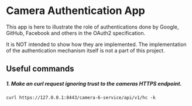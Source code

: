 # Camera Authentication App

This app is here to illustrate the role of authentications done by Google, GitHub, Facebook and others in the OAuth2 specification.

It is NOT intended to show how they are implemented. The implementation of the authentication mechanism itself is not a part of this project.

##  Useful commands

##### 1. Make an curl request ignoring trust to the cameras HTTPS endpoint.

```shell
curl https://127.0.0.1:8443/camera-6-service/api/v1/hc -k
```
